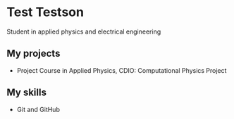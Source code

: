# Test Testson

Student in applied physics and electrical engineering

## My projects

* Project Course in Applied Physics, CDIO:
  Computational Physics Project

## My skills

* Git and GitHub

